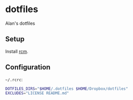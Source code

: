 # dotfiles #

Alan's dotfiles


## Setup ##

Install [rcm](https://github.com/thoughtbot/rcm).


## Configuration ##

`~/.rcrc`:

```bash
DOTFILES_DIRS="$HOME/.dotfiles $HOME/Dropbox/dotfiles"
EXCLUDES="LICENSE README.md"
```
